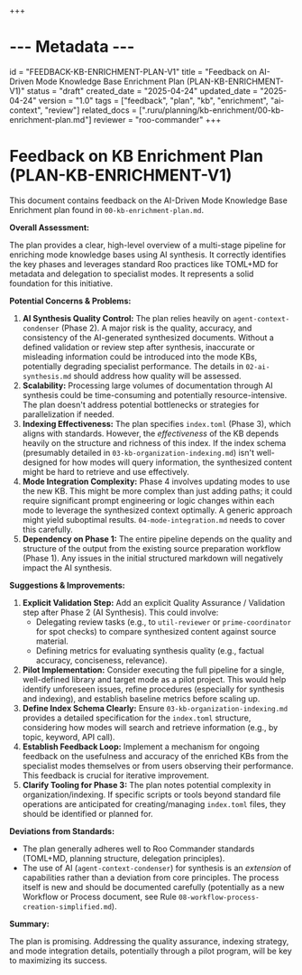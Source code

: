 +++
# --- Metadata ---
id = "FEEDBACK-KB-ENRICHMENT-PLAN-V1"
title = "Feedback on AI-Driven Mode Knowledge Base Enrichment Plan (PLAN-KB-ENRICHMENT-V1)"
status = "draft"
created_date = "2025-04-24"
updated_date = "2025-04-24"
version = "1.0"
tags = ["feedback", "plan", "kb", "enrichment", "ai-context", "review"]
related_docs = [".ruru/planning/kb-enrichment/00-kb-enrichment-plan.md"]
reviewer = "roo-commander"
+++

# Feedback on KB Enrichment Plan (PLAN-KB-ENRICHMENT-V1)

This document contains feedback on the AI-Driven Mode Knowledge Base Enrichment plan found in `00-kb-enrichment-plan.md`.

**Overall Assessment:**

The plan provides a clear, high-level overview of a multi-stage pipeline for enriching mode knowledge bases using AI synthesis. It correctly identifies the key phases and leverages standard Roo practices like TOML+MD for metadata and delegation to specialist modes. It represents a solid foundation for this initiative.

**Potential Concerns & Problems:**

1.  **AI Synthesis Quality Control:** The plan relies heavily on `agent-context-condenser` (Phase 2). A major risk is the quality, accuracy, and consistency of the AI-generated synthesized documents. Without a defined validation or review step after synthesis, inaccurate or misleading information could be introduced into the mode KBs, potentially degrading specialist performance. The details in `02-ai-synthesis.md` should address how quality will be assessed.
2.  **Scalability:** Processing large volumes of documentation through AI synthesis could be time-consuming and potentially resource-intensive. The plan doesn't address potential bottlenecks or strategies for parallelization if needed.
3.  **Indexing Effectiveness:** The plan specifies `index.toml` (Phase 3), which aligns with standards. However, the *effectiveness* of the KB depends heavily on the structure and richness of this index. If the index schema (presumably detailed in `03-kb-organization-indexing.md`) isn't well-designed for how modes will query information, the synthesized content might be hard to retrieve and use effectively.
4.  **Mode Integration Complexity:** Phase 4 involves updating modes to use the new KB. This might be more complex than just adding paths; it could require significant prompt engineering or logic changes within each mode to leverage the synthesized context optimally. A generic approach might yield suboptimal results. `04-mode-integration.md` needs to cover this carefully.
5.  **Dependency on Phase 1:** The entire pipeline depends on the quality and structure of the output from the existing source preparation workflow (Phase 1). Any issues in the initial structured markdown will negatively impact the AI synthesis.

**Suggestions & Improvements:**

1.  **Explicit Validation Step:** Add an explicit Quality Assurance / Validation step after Phase 2 (AI Synthesis). This could involve:
    *   Delegating review tasks (e.g., to `util-reviewer` or `prime-coordinator` for spot checks) to compare synthesized content against source material.
    *   Defining metrics for evaluating synthesis quality (e.g., factual accuracy, conciseness, relevance).
2.  **Pilot Implementation:** Consider executing the full pipeline for a single, well-defined library and target mode as a pilot project. This would help identify unforeseen issues, refine procedures (especially for synthesis and indexing), and establish baseline metrics before scaling up.
3.  **Define Index Schema Clearly:** Ensure `03-kb-organization-indexing.md` provides a detailed specification for the `index.toml` structure, considering how modes will search and retrieve information (e.g., by topic, keyword, API call).
4.  **Establish Feedback Loop:** Implement a mechanism for ongoing feedback on the usefulness and accuracy of the enriched KBs from the specialist modes themselves or from users observing their performance. This feedback is crucial for iterative improvement.
5.  **Clarify Tooling for Phase 3:** The plan notes potential complexity in organization/indexing. If specific scripts or tools beyond standard file operations are anticipated for creating/managing `index.toml` files, they should be identified or planned for.

**Deviations from Standards:**

*   The plan generally adheres well to Roo Commander standards (TOML+MD, planning structure, delegation principles).
*   The use of AI (`agent-context-condenser`) for synthesis is an *extension* of capabilities rather than a deviation from core principles. The process itself is new and should be documented carefully (potentially as a new Workflow or Process document, see Rule `08-workflow-process-creation-simplified.md`).

**Summary:**

The plan is promising. Addressing the quality assurance, indexing strategy, and mode integration details, potentially through a pilot program, will be key to maximizing its success.
